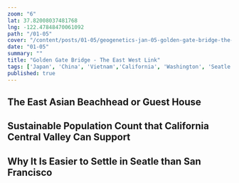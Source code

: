 ```yaml
---
zoom: "6"
lat: 37.82008037481768
lng: -122.47848470061092
path: "/01-05"
cover: "/content/posts/01-05/geogenetics-jan-05-golden-gate-bridge-the-east-west-link.png"
date: "01-05"
summary: ""
title: "Golden Gate Bridge - The East West Link"
tags: ['Japan', 'China', 'Vietnam','California', 'Washington', 'Seatle', 'United States', 'Pacifics Ocean', 'Golden Gate', 'Spykman World','GeoGenetics']  
published: true
---
```

## The East Asian Beachhead or Guest House

## Sustainable Population Count that California Central Valley Can Support

## Why It Is Easier to Settle in Seatle than San Francisco